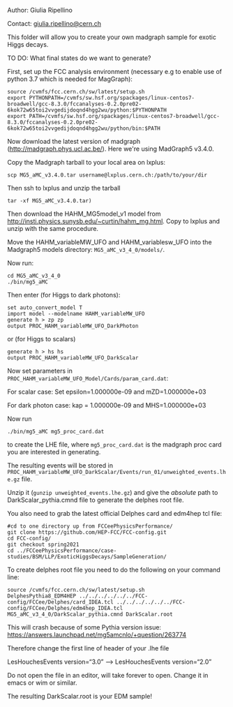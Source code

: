 Author: Giulia Ripellino

Contact: giulia.ripellino@cern.ch

This folder will allow you to create your own madgraph sample for exotic Higgs decays.

TO DO: What final states do we want to generate?

First, set up the FCC analysis environment (necessary e.g to enable use of python 3.7 which is needed for MagGraph):
```
source /cvmfs/fcc.cern.ch/sw/latest/setup.sh
export PYTHONPATH=/cvmfs/sw.hsf.org/spackages/linux-centos7-broadwell/gcc-8.3.0/fccanalyses-0.2.0pre02-6kok72w65toi2vvgedijdoqnd4hgg2wu/python:$PYTHONPATH
export PATH=/cvmfs/sw.hsf.org/spackages/linux-centos7-broadwell/gcc-8.3.0/fccanalyses-0.2.0pre02-6kok72w65toi2vvgedijdoqnd4hgg2wu/python/bin:$PATH
```

Now download the latest version of madgraph (http://madgraph.phys.ucl.ac.be/). Here we're using MadGraph5 v3.4.0. 

Copy the Madgraph tarball to your local area on lxplus:

```
scp MG5_aMC_v3.4.0.tar username@lxplus.cern.ch:/path/to/your/dir
```

Then ssh to lxplus and unzip the tarball 
```
tar -xf MG5_aMC_v3.4.0.tar)
```

Then download the HAHM_MG5model_v1 model from http://insti.physics.sunysb.edu/~curtin/hahm_mg.html. Copy to lxplus and unzip with the same procedure.

Move the HAHM_variableMW_UFO and HAHM_variablesw_UFO into the Madgraph5 models directory: `MG5_aMC_v3_4_0/models/`.

Now run:
```
cd MG5_aMC_v3_4_0
./bin/mg5_aMC
```

Then enter (for Higgs to dark photons):
```
set auto_convert_model T
import model --modelname HAHM_variableMW_UFO
generate h > zp zp 
output PROC_HAHM_variableMW_UFO_DarkPhoton
```

or (for Higgs to scalars)
```
generate h > hs hs 
output PROC_HAHM_variableMW_UFO_DarkScalar
```

Now set parameters in `PROC_HAHM_variableMW_UFO_Model/Cards/param_card.dat`:

For scalar case: Set epsilon=1.000000e-09 and mZD=1.000000e+03

For dark photon case: kap = 1.000000e-09 and MHS=1.000000e+03 

Now run
```
./bin/mg5_aMC mg5_proc_card.dat
```
to create the LHE file, where `mg5_proc_card.dat` is the madgraph proc card you are interested in generating.


The resulting events will be stored in `PROC_HAHM_variableMW_UFO_DarkScalar/Events/run_01/unweighted_events.lhe.gz` file.

Unzip it (`gunzip unweighted_events.lhe.gz`) and give the *absolute* path to DarkScalar_pythia.cmnd file to generate the delphes root file.



You also need to grab the latest official Delphes card and edm4hep tcl file:
```
#cd to one directory up from FCCeePhysicsPerformance/
git clone https://github.com/HEP-FCC/FCC-config.git
cd FCC-config/
git checkout spring2021
cd ../FCCeePhysicsPerformance/case-studies/BSM/LLP/ExoticHiggsDecays/SampleGeneration/
```

To create delphes root file you need to do the following on your command line:

```
source /cvmfs/fcc.cern.ch/sw/latest/setup.sh
DelphesPythia8_EDM4HEP ../../../../../../FCC-config/FCCee/Delphes/card_IDEA.tcl ../../../../../../FCC-config/FCCee/Delphes/edm4hep_IDEA.tcl MG5_aMC_v3_4_0/DarkScalar_pythia.cmnd DarkScalar.root
```

This will crash because of some Pythia version issue: https://answers.launchpad.net/mg5amcnlo/+question/263774

Therefore change the first line of header of your .lhe file

LesHouchesEvents version=“3.0” —> LesHouchesEvents version=“2.0”

Do not open the file in an editor, will take forever to open. Change it in emacs or wim or similar.

The resulting DarkScalar.root is your EDM sample!

